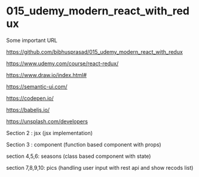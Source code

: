 # 015_udemy_modern_react_with_redux
Some important URL

https://github.com/bibhusprasad/015_udemy_modern_react_with_redux

https://www.udemy.com/course/react-redux/

https://www.draw.io/index.html#

https://semantic-ui.com/

https://codepen.io/

https://babeljs.io/

https://unsplash.com/developers

Section 2 : jsx (jsx implementation)

Section 3 : component (function based component with props)

section 4,5,6: seasons (class based component with state)

section 7,8,9,10: pics (handling user input with rest api and show recods list)


